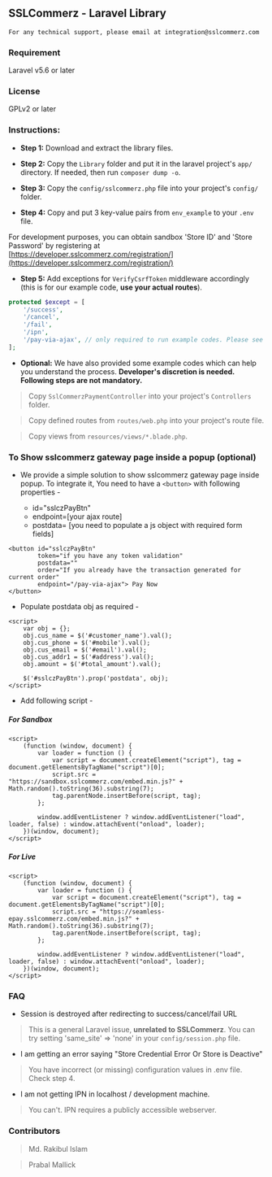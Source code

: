 ## SSLCommerz - Laravel Library

```
For any technical support, please email at integration@sslcommerz.com
```



### Requirement
Laravel v5.6 or later


### License
GPLv2 or later


### Instructions:

* __Step 1:__ Download and extract the library files.

* __Step 2:__ Copy the `Library` folder and put it in the laravel project's `app/` directory. If needed, then run `composer dump -o`.

* __Step 3:__ Copy the `config/sslcommerz.php` file into your project's `config/` folder.

* __Step 4:__ Copy and put 3 key-value pairs from `env_example` to your `.env` file. 

For development purposes, you can obtain sandbox 'Store ID' and 'Store Password' by registering at [https://developer.sslcommerz.com/registration/](https://developer.sslcommerz.com/registration/)


* __Step 5:__ Add exceptions for `VerifyCsrfToken` middleware accordingly (this is for our example code, **use your actual routes**).

```php
protected $except = [
    '/success',
    '/cancel',
    '/fail',
    '/ipn',
    '/pay-via-ajax', // only required to run example codes. Please see bellow.
];
```

* __Optional:__ We have also provided some example codes which can help you understand the process. **Developer's discretion is needed. Following steps are not mandatory.**

> Copy `SslCommerzPaymentController` into your project's `Controllers` folder.

> Copy defined routes from `routes/web.php` into your project's route file.

> Copy views from `resources/views/*.blade.php`.


### To Show sslcommerz gateway page inside a popup (optional)

* We provide a simple solution to show sslcommerz gateway page inside popup. To integrate it, You need to have a `<button>` with following properties -

    * id="sslczPayBtn" 
    * endpoint=[your ajax route]
    * postdata= [you need to populate a js object with required form fields]

```
<button id="sslczPayBtn"
        token="if you have any token validation"
        postdata=""
        order="If you already have the transaction generated for current order"
        endpoint="/pay-via-ajax"> Pay Now
</button>
```
* Populate postdata obj as required -

```
<script>
    var obj = {};
    obj.cus_name = $('#customer_name').val();
    obj.cus_phone = $('#mobile').val();
    obj.cus_email = $('#email').val();
    obj.cus_addr1 = $('#address').val();
    obj.amount = $('#total_amount').val();
    
    $('#sslczPayBtn').prop('postdata', obj);
</script>
```

* Add following script -

##### For Sandbox

```
<script>
    (function (window, document) {
        var loader = function () {
            var script = document.createElement("script"), tag = document.getElementsByTagName("script")[0];
            script.src = "https://sandbox.sslcommerz.com/embed.min.js?" + Math.random().toString(36).substring(7);
            tag.parentNode.insertBefore(script, tag);
        };

        window.addEventListener ? window.addEventListener("load", loader, false) : window.attachEvent("onload", loader);
    })(window, document);
</script>
```
##### For Live

```
<script>
    (function (window, document) {
        var loader = function () {
            var script = document.createElement("script"), tag = document.getElementsByTagName("script")[0];
            script.src = "https://seamless-epay.sslcommerz.com/embed.min.js?" + Math.random().toString(36).substring(7);
            tag.parentNode.insertBefore(script, tag);
        };
    
        window.addEventListener ? window.addEventListener("load", loader, false) : window.attachEvent("onload", loader);
    })(window, document);
</script>
```


### FAQ
* Session is destroyed after redirecting to success/cancel/fail URL

> This is a general Laravel issue, **unrelated to SSLCommerz**. You can try setting 'same_site' => 'none' in your `config/session.php` file.

* I am getting an error saying "Store Credential Error Or Store is Deactive"

> You have incorrect (or missing) configuration values in .env file. Check step 4.

* I am not getting IPN in localhost / development machine.

> You can't. IPN requires a publicly accessible webserver.


### Contributors
> Md. Rakibul Islam

> Prabal Mallick

